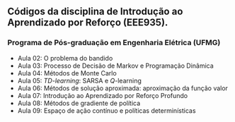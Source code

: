 ## Códigos da disciplina de Introdução ao Aprendizado por Reforço (EEE935).
### Programa de Pós-graduação em Engenharia Elétrica (UFMG)

- Aula 02: O problema do bandido
- Aula 03: Processo de Decisão de Markov e Programação Dinâmica
- Aula 04: Métodos de Monte Carlo
- Aula 05: *TD-learning*: SARSA e *Q*-learning
- Aula 06: Métodos de solução aproximada: aproximação da função valor
- Aula 07: Introdução ao Aprendizado por Reforço Profundo
- Aula 08: Métodos de gradiente de política
- Aula 09: Espaço de ação contínuo e políticas determinísticas
